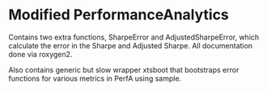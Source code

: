 # Modified PerformanceAnalytics

Contains two extra functions, SharpeError and AdjustedSharpeError, which calculate the error in the Sharpe and Adjusted Sharpe. All documentation done via roxygen2.

Also contains generic but slow wrapper xtsboot that bootstraps error functions for various metrics in PerfA using sample.
